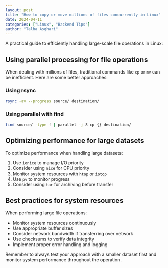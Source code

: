```yaml
---
layout: post
title: "How to copy or move millions of files concurrently in Linux"
date: 2024-04-11
categories: ["Linux", "Backend Tips"]
author: "Talha Asghari"
---
```


A practical guide to efficiently handling large-scale file operations in Linux:

## Using parallel processing for file operations

When dealing with millions of files, traditional commands like `cp` or `mv` can be inefficient. Here are some better approaches:

### Using rsync
```bash
rsync -av --progress source/ destination/
```

### Using parallel with find
```bash
find source/ -type f | parallel -j 8 cp {} destination/
```

## Optimizing performance for large datasets

To optimize performance when handling large datasets:

1. Use `ionice` to manage I/O priority
2. Consider using `nice` for CPU priority
3. Monitor system resources with `htop` or `iotop`
4. Use `pv` to monitor progress
5. Consider using `tar` for archiving before transfer

## Best practices for system resources

When performing large file operations:

- Monitor system resources continuously
- Use appropriate buffer sizes
- Consider network bandwidth if transferring over network
- Use checksums to verify data integrity
- Implement proper error handling and logging

Remember to always test your approach with a smaller dataset first and monitor system performance throughout the operation. 